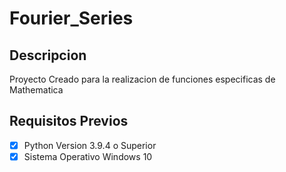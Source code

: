 # Fourier_Series

## Descripcion

Proyecto Creado para la realizacion de funciones especificas de Mathematica

## Requisitos Previos

- [x] Python Version 3.9.4 o Superior
- [x] Sistema Operativo Windows 10
